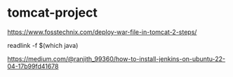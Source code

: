 # tomcat-project

https://www.fosstechnix.com/deploy-war-file-in-tomcat-2-steps/

readlink -f $(which java)
<role rolename="admin-gui,manager-gui,manager-script,manager-jmx,manager-status"/>
<user username="admin" password="admin123" roles="admin-gui,manager-gui,manager-script"/>

https://medium.com/@ranjith_99360/how-to-install-jenkins-on-ubuntu-22-04-17b99fd41678  
